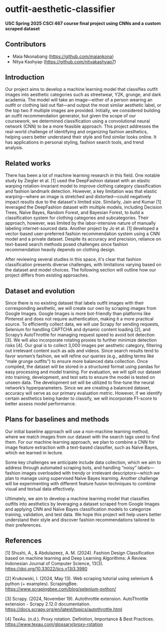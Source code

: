 # outfit-aesthetic-classifier
#### USC Spring 2025 CSCI 467 course final project using CNNs and a custom scraped dataset

## Contributors
- Maia Nkonabang (https://github.com/maiankona)
- Nitya Kashyap (https://github.com/nityakashyap7)

## Introduction
Our project aims to develop a machine learning model that classifies outfit images into aesthetic categories such as streetwear, Y2K, grunge, and dark academia. The model will take an image—either of a person wearing an outfit or clothing laid out flat—and output the most similar aesthetic label, or the top two if multiple images are provided. Initially, we considered building an outfit recommendation generator, but given the scope of our coursework, we determined classification using a convolutional neural network (CNN) to be a more feasible approach. This project addresses the real-world challenge of identifying and organizing fashion aesthetics, helping users better understand their style and find similar looks online. It has applications in personal styling, fashion search tools, and trend analysis.

## Related works
There has been a lot of machine learning research in this field. One notable study by Ziegler et al. [1] used the DeepFashion dataset with an elastic warping rotation-invariant model to improve clothing category classification and fashion landmark detection. However, a key limitation was that elastic warping—where an image is stretched and distorted—could negatively impact results due to the dataset's limited size. Similarly, Jain and Kumar [1] leveraged the DeepFashion dataset with multiple models, including Decision Trees, Naïve Bayes, Random Forest, and Bayesian Forest, to build a classification system for clothing categories and subcategories. Their approach, however, was limited by the labor-intensive nature of manually labeling internet-sourced data. Another project by Jo et al. [1] developed a vector-based user-preferred fashion recommendation system using a CNN model and a private dataset. Despite its accuracy and precision, reliance on text-based search methods posed challenges since fashion recommendation heavily depends on clothing design.

After reviewing several studies in this space, it's clear that fashion classification presents diverse challenges, with limitations varying based on the dataset and model choices. The following section will outline how our project differs from existing approaches.

## Dataset and evolution
Since there is no existing dataset that labels outfit images with their corresponding aesthetic, we will create our own by scraping images from Google Images. Google Images is more bot-friendly than platforms like Pinterest and does not require authentication, making it a more practical source. To efficiently collect data, we will use Scrapy for sending requests, Selenium for handling CAPTCHA and dynamic content loading [2], and Scrapy’s AutoThrottle for managing request speed to avoid bot detection [3]. We will also incorporate rotating proxies to further minimize detection risks [4]. Our goal is to collect 3,000 images per aesthetic category, filtering out irrelevant content such as ads and videos. Since search results tend to favor women’s fashion, we will refine our queries (e.g., adding terms like “male grunge outfits”) to ensure more balanced data collection. Once compiled, the dataset will be stored in a structured format using pandas for easy processing and model training.
For evaluation, we will split our dataset into training, development, and test sets to ensure the model is tested on unseen data. The development set will be utilized to fine-tune the neural network’s hyperparameters. Since we are creating a balanced dataset, accuracy will serve as our primary evaluation metric. However, if we identify certain aesthetics being harder to classify, we will incorporate F1-score to better assess model performance.

## Plans for baselines and methods
Our initial baseline approach will use a non-machine learning method, where we match images from our dataset with the search tags used to find them. For our machine learning approach, we plan to combine a CNN for image feature extraction with a text-based classifier, such as Naïve Bayes, which we learned in lecture.

Some key challenges we anticipate include data collection, which we aim to address through automated scraping bots, and handling “noisy” labels—fashion images overloaded with trendy or irrelevant descriptors—which we plan to manage using supervised Naïve Bayes learning. Another challenge will be experimenting with different feature fusion techniques to combine visual and textual data effectively.

Ultimately, we aim to develop a machine learning model that classifies outfits into aesthetics by leveraging a dataset scraped from Google Images and applying CNN and Naïve Bayes classification models to categorize training, validation, and test data. We hope this project will help users better understand their style and discover fashion recommendations tailored to their preferences.

## References


[1] Shushi, A., & Abdulazeez, A. M. (2024). Fashion Design Classification based on machine learning and Deep Learning Algorithms: A Review. Indonesian Journal of Computer Science, 13(3). https://doi.org/10.33022/ijcs.v13i3.3980

[2] Krukowski, I. (2024, May 13). Web scraping tutorial using selenium & python (+ examples). ScrapingBee. https://www.scrapingbee.com/blog/selenium-python/

[3] Scrapy. (2024, November 19). Autothrottle extension. AutoThrottle extension - Scrapy 2.12.0 documentation. https://docs.scrapy.org/en/latest/topics/autothrottle.html

[4] TexAu. (n.d.). Proxy rotation. Definition, Importance & Best Practices. https://www.texau.com/glossary/proxy-rotation
